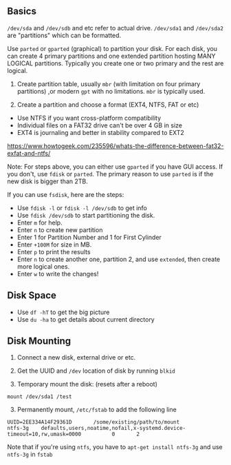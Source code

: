 ## Basics

`/dev/sda` and `/dev/sdb` and etc refer to actual drive.
`/dev/sda1` and `/dev/sda2` are "partitions" which can be formatted.

Use `parted` or `gparted` (graphical) to partition your disk. 
For each disk, you can create 4 primary partitions and one extended partition hosting MANY LOGICAL partitions.
Typically you create one or two primary and the rest are logical.

1) Create partition table, usually `mbr` (with limitation on four primary partitions) ,or modern `gpt` with no limitations.
`mbr` is typically used.

2) Create a partition and choose a format (EXT4, NTFS, FAT or etc)
- Use NTFS if you want cross-platform compatibility 
- Individual files on a FAT32 drive can't be over 4 GB in size
- EXT4 is journaling and better in stability compared to EXT2

https://www.howtogeek.com/235596/whats-the-difference-between-fat32-exfat-and-ntfs/

Note:
For steps above, you can either use `gparted` if you have GUI access. If you don't, use `fdisk` or `parted`. 
The primary reason to use `parted` is if the new disk is bigger than 2TB.

If you can use `fsdisk`, here are the steps:
- Use `fdisk -l` or `fdisk -l /dev/sdb` to get info
- Use `fdisk /dev/sdb` to start partitioning the disk.
- Enter `m` for help.
- Enter `n` to create new partition
- Enter 1 for Partition Number and 1 for First Cylinder
- Enter `+100M` for size in MB.
- Enter `p` to print the results
- Enter `n` to create another one, partition 2, and use `extended`, then create more logical ones.
- Enter `w` to write the changes!



## Disk Space

- Use `df -hT` to get the big picture
- Use `du -ha` to get details about current directory


## Disk Mounting

1) Connect a new disk, external drive or etc.

2) Get the UUID and `/dev` location of disk by running `blkid`

3) Temporary mount the disk: (resets after a reboot)
```
mount /dev/sda1 /test
```

3) Permanently mount, `/etc/fstab` to add the following line
```
UUID=2EE334A14F29361D       /some/existing/path/to/mount          ntfs-3g    defaults,users,noatime,nofail,x-systemd.device-timeout=10,rw,umask=0000          0       2
```

Note that if you're using `ntfs`, you have to `apt-get install ntfs-3g` and use `ntfs-3g` in `fstab` 
